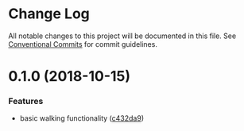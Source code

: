 # Change Log

All notable changes to this project will be documented in this file.
See [Conventional Commits](https://conventionalcommits.org) for commit guidelines.

# 0.1.0 (2018-10-15)


### Features

* basic walking functionality ([c432da9](https://github.com/mike-north/code-to-json/commit/c432da9))
